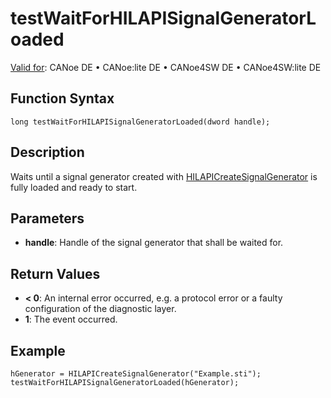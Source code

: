 # testWaitForHILAPISignalGeneratorLoaded

[Valid for](../../../Shared/FeatureAvailability.md): CANoe DE • CANoe:lite DE • CANoe4SW DE • CANoe4SW:lite DE

## Function Syntax

```
long testWaitForHILAPISignalGeneratorLoaded(dword handle);
```

## Description

Waits until a signal generator created with [HILAPICreateSignalGenerator](CAPLfunctionHILAPICreateSignalGenerator.md) is fully loaded and ready to start.

## Parameters

- **handle**: Handle of the signal generator that shall be waited for.

## Return Values

- **\< 0**: An internal error occurred, e.g. a protocol error or a faulty configuration of the diagnostic layer.
- **1**: The event occurred.

## Example

```plaintext
hGenerator = HILAPICreateSignalGenerator("Example.sti");
testWaitForHILAPISignalGeneratorLoaded(hGenerator);
```
